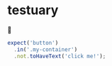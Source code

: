 # testuary

:turtle:

```js
expect('button')
  .in('.my-container')
  .not.toHaveText('click me!');
```
